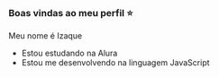 ### Boas vindas ao meu perfil ⭐

Meu nome é Izaque 

- Estou estudando na Alura
- Estou me desenvolvendo na linguagem JavaScript
